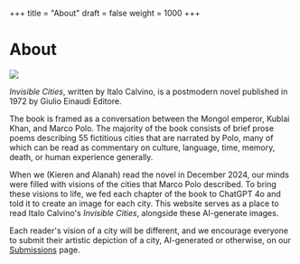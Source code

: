 +++
title = "About"
draft = false
weight = 1000
+++

# About

<img src="/images/italo_calvino.png" style="max-width: 100%; height = auto;">

*Invisible Cities*, written by Italo Calvino, is a postmodern novel published in 1972 by Giulio Einaudi Editore.

The book is framed as a conversation between the Mongol emperor, Kublai Khan, and Marco Polo. The majority of the book consists of brief prose poems describing 55 fictitious cities that are narrated by Polo, many of which can be read as commentary on culture, language, time, memory, death, or human experience generally.

When we (Kieren and Alanah) read the novel in December 2024, our minds were filled with visions of the cities that Marco Polo described. To bring these visions to life, we fed each chapter of the book to ChatGPT 4o and told it to create an image for each city. This website serves as a place to read Italo Calvino's *Invisible Cities*, alongside these AI-generate images. 

Each reader's vision of a city will be different, and we encourage everyone to submit their artistic depiction of a city, AI-generated or otherwise, on our [Submissions](/submissions) page.